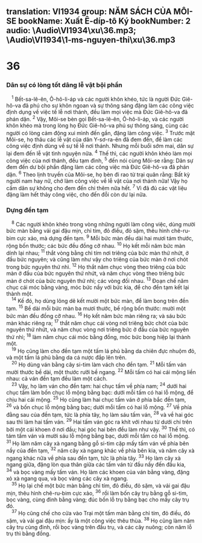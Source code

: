 translation: VI1934
group: NĂM SÁCH CỦA MÔI-SE
bookName: Xuất Ê-díp-tô Ký 
bookNumber: 2
audio: \Audio\VI1934\xu\36.mp3; \Audio\VI1934\1-ms-nguyen-thi\xu\36.mp3
-------

<div class="title"><h1>36</h1><h3>Dân sự có lòng tốt dâng lễ vật bội phần</h3></div>
<span class="verse xu_36_1"> <sup>1</sup> Bết-sa-lê-ên, Ô-hô-li-áp và các người khôn khéo, tức là người Đức Giê-hô-va đã phú cho sự khôn ngoan và sự thông sáng đặng làm các công việc định dụng về việc tế lễ nơi thánh, đều làm mọi việc mà Đức Giê-hô-va đã phán dặn. </span>
<span class="verse xu_36_2"><sup>2</sup> Vậy, Môi-se bèn gọi Bết-sa-lê-ên, Ô-hô-li-áp, và các người khôn khéo mà trong lòng họ Đức Giê-hô-va phú sự thông sáng, cùng các người có lòng cảm động xui mình đến gần, đặng làm công việc. </span>
<span class="verse xu_36_3"><sup>3</sup> Trước mặt Môi-se, họ thâu các lễ vật của dân Y-sơ-ra-ên đã đem đến, để làm các công việc định dùng về sự tế lễ nơi thánh. Nhưng mỗi buổi sớm mai, dân sự lại đem đến lễ vật tình nguyện nữa. </span>
<span class="verse xu_36_4"><sup>4</sup> Thế thì, các người khôn khéo làm mọi công việc của nơi thánh, đều tạm đình, </span>
<span class="verse xu_36_5"><sup>5</sup> đến nói cùng Môi-se rằng: Dân sự đem đến dư bội phần đặng làm các công việc mà Đức Giê-hô-va đã phán dặn. </span>
<span class="verse xu_36_6"><sup>6</sup> Theo lịnh truyền của Môi-se, họ bèn đi rao từ trại quân rằng: Bất kỳ người nam hay nữ, chớ làm công việc về lễ vật của nơi thánh nữa! Vậy họ cấm dân sự không cho đem đến chi thêm nữa hết. </span>
<span class="verse xu_36_7"><sup>7</sup> Vì đã đủ các vật liệu đặng làm hết thảy công việc, cho đến đỗi còn dư lại nữa. <br/></span>
<div class="title"><h3>Dựng đền tạm</h3></div>
<span class="verse xu_36_8"> <sup>8</sup> Các người khôn khéo trong vòng những người làm công việc, dùng mười bức màn bằng vải gai đậu mịn, chỉ tím, đỏ điều, đỏ sặm, thêu hình chê-ru-bim cực xảo, mà dựng đền tạm. </span>
<span class="verse xu_36_9"><sup>9</sup> Mỗi bức màn đều dài hai mươi tám thước, rộng bốn thước; các bức đều đồng cỡ nhau. </span>
<span class="verse xu_36_10"><sup>10</sup> Họ kết mỗi năm bức màn dính lại nhau; </span>
<span class="verse xu_36_11"><sup>11</sup> thắt vòng bằng chỉ tím nơi triêng của bức màn thứ nhứt, ở đầu bức nguyên; và cũng làm như vậy cho triêng của bức màn ở nơi chót trong bức nguyên thứ nhì. </span>
<span class="verse xu_36_12"><sup>12</sup> Họ thắt năm chục vòng theo triêng của bức màn ở đầu của bức nguyên thứ nhứt, và năm chục vòng theo triêng bức màn ở chót của bức nguyên thứ nhì; các vòng đối nhau. </span>
<span class="verse xu_36_13"><sup>13</sup> Đoạn chế năm chục cái móc bằng vàng, móc bức nầy với bức kia, để cho đền tạm kết lại thành một. <br/></span>
<span class="verse xu_36_14"> <sup>14</sup> Kế đó, họ dùng lông dê kết mười một bức màn, để làm bong trên đền tạm. </span>
<span class="verse xu_36_15"><sup>15</sup> Bề dài mỗi bức màn ba mươi thước, bề rộng bốn thước: mười một bức màn đều đồng cỡ nhau. </span>
<span class="verse xu_36_16"><sup>16</sup> Họ kết năm bức màn riêng ra; và sáu bức màn khác riêng ra; </span>
<span class="verse xu_36_17"><sup>17</sup> thắt năm chục cái vòng nơi triêng bức chót của bức nguyên thứ nhứt, và năm chục vòng nơi triêng bức ở đầu của bức nguyên thứ nhì; </span>
<span class="verse xu_36_18"><sup>18</sup> làm năm chục cái móc bằng đồng, móc bức bong hiệp lại thành một. <br/></span>
<span class="verse xu_36_19"> <sup>19</sup> Họ cũng làm cho đền tạm một tấm lá phủ bằng da chiên đực nhuộm đỏ, và một tấm lá phủ bằng da cá nược đắp lên trên. <br/></span>
<span class="verse xu_36_20"> <sup>20</sup> Họ dùng ván bằng cây si-tim làm vách cho đền tạm. </span>
<span class="verse xu_36_21"><sup>21</sup> Mỗi tấm ván mười thước bề dài, một thước rưỡi bề ngang. </span>
<span class="verse xu_36_22"><sup>22</sup> Mỗi tấm có hai cái mộng liền nhau: cả ván đền tạm đều làm một cách. <br/></span>
<span class="verse xu_36_23"> <sup>23</sup> Vậy, họ làm ván cho đền tạm: hai chục tấm về phía nam; </span>
<span class="verse xu_36_24"><sup>24</sup> dưới hai chục tấm làm bốn chục lỗ mộng bằng bạc: dưới mỗi tấm có hai lỗ mộng, để chịu hai cái mộng. </span>
<span class="verse xu_36_25"><sup>25</sup> Họ cũng làm hai chục tấm ván ở phía bắc đền tạm, </span>
<span class="verse xu_36_26"><sup>26</sup> và bốn chục lỗ mộng bằng bạc; dưới mỗi tấm có hai lỗ mộng. </span>
<span class="verse xu_36_27"><sup>27</sup> Về phía đằng sau của đền tạm, tức là phía tây, họ làm sáu tấm ván, </span>
<span class="verse xu_36_28"><sup>28</sup> và về hai góc sau thì làm hai tấm ván. </span>
<span class="verse xu_36_29"><sup>29</sup> Hai tấm ván góc ra khít với nhau từ dưới chí trên bởi một cái khoen ở nơi đầu; hai góc hai bên đều làm như vậy. </span>
<span class="verse xu_36_30"><sup>30</sup> Thế thì, có tám tấm ván và mười sáu lỗ mộng bằng bạc, dưới mỗi tấm có hai lỗ mộng. </span>
<span class="verse xu_36_31"><sup>31</sup> Họ làm năm cây xà ngang bằng gỗ si-tim cặp mấy tấm ván về phía bên nầy của đền tạm, </span>
<span class="verse xu_36_32"><sup>32</sup> năm cây xà ngang khác về phía bên kia, và năm cây xà ngang khác nữa về phía sau đền tạm, tức là phía tây. </span>
<span class="verse xu_36_33"><sup>33</sup> Họ làm cây xà ngang giữa, đặng lòn qua thân giữa các tấm ván từ đầu nầy đến đầu kia, </span>
<span class="verse xu_36_34"><sup>34</sup> và bọc vàng mấy tấm ván. Họ làm các khoen của ván bằng vàng, đặng xỏ xà ngang qua, và bọc vàng các cây xà ngang. <br/></span>
<span class="verse xu_36_35"> <sup>35</sup> Họ lại chế một bức màn bằng chỉ tím, đỏ điều, đỏ sặm, và vải gai đậu mịn, thêu hình chê-ru-bim cực xảo, </span>
<span class="verse xu_36_36"><sup>36</sup> rồi làm bốn cây trụ bằng gỗ si-tim, bọc vàng, cùng đinh bằng vàng; đúc bốn lỗ trụ bằng bạc cho mấy cây trụ đó. <br/></span>
<span class="verse xu_36_37"> <sup>37</sup> Họ cũng chế cho cửa vào Trại một tấm màn bằng chỉ tím, đỏ điều, đỏ sặm, và vải gai đậu mịn: ấy là một công việc thêu thùa. </span>
<span class="verse xu_36_38"><sup>38</sup> Họ cũng làm năm cây trụ cùng đinh, rồi bọc vàng trên đầu trụ, và các cây nuông; còn năm lỗ trụ thì bằng đồng. <br/></span>
